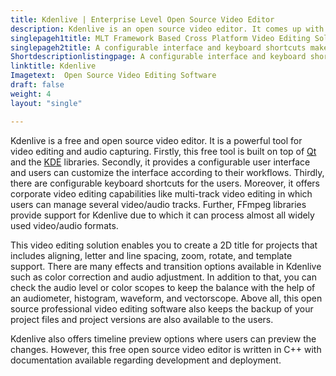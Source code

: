 ```yaml
---
title: Kdenlive | Enterprise Level Open Source Video Editor
description: Kdenlive is an open source video editor. It comes up with provisions such as proxy editing, timeline preview, themeable interface and versioning features.
singlepageh1title: MLT Framework Based Cross Platform Video Editing Solution
singlepageh2title: A configurable interface and keyboard shortcuts make the Kdenlive video editor an adaptable software. It is built on Qt and KDE with 2D and automatic backup.
Shortdescriptionlistingpage: A configurable interface and keyboard shortcuts make the Kdenlive video editor an adaptable software. It is built on Qt and KDE with 2D and automatic backup.
linktitle: Kdenlive
Imagetext:  Open Source Video Editing Software
draft: false
weight: 4
layout: "single"

---
```


Kdenlive is a free and open source video editor. It is a powerful tool for video editing and audio capturing. Firstly, this free tool is built on top of [Qt ](http://www.qt.io/)and the [KDE](https://www.kde.org/) libraries. Secondly, it provides a configurable user interface and users can customize the interface according to their workflows. Thirdly, there are configurable keyboard shortcuts for the users. Moreover, it offers corporate video editing capabilities like multi-track video editing in which users can manage several video/audio tracks. Further, FFmpeg libraries provide support for Kdenlive due to which it can process almost all widely used video/audio formats.

This video editing solution enables you to create a 2D title for projects that includes aligning, letter and line spacing, zoom, rotate, and template support. There are many effects and transition options available in Kdenlive such as color correction and audio adjustment. In addition to that, you can check the audio level or color scopes to keep the balance with the help of an audiometer, histogram, waveform, and vectorscope. Above all, this open source professional video editing software also keeps the backup of your project files and project versions are also available to the users.

Kdenlive also offers timeline preview options where users can preview the changes. However, this free open source video editor is written in C++ with documentation available regarding development and deployment.

<a class="anchor" id="requirements" name="requirements" style="font-size: 12.16px;"></a>